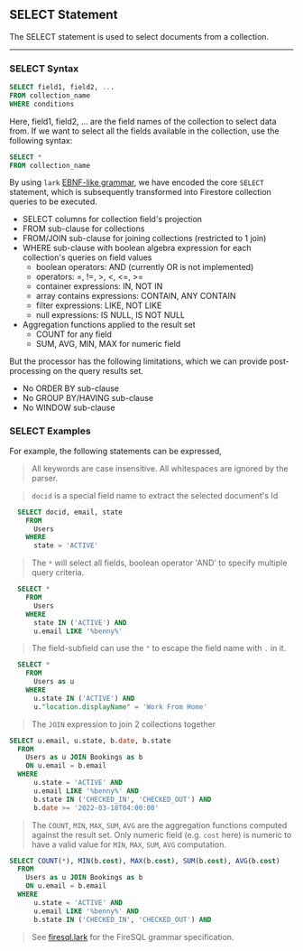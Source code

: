 ## SELECT Statement
The SELECT statement is used to select documents from a collection.

--------------------
### SELECT Syntax
```sql
SELECT field1, field2, ...
FROM collection_name
WHERE conditions
```

Here, field1, field2, ... are the field names of the collection to select data from.
If we want to select all the fields available in the collection, use the following syntax:

```sql
SELECT *
FROM collection_name
```

By using `lark` [EBNF-like grammar](https://github.com/bennycheung/PyFireSQL/blob/main/firesql/sql/grammar/firesql.lark),
we have encoded the core `SELECT` statement, which is subsequently transformed into Firestore collection queries to be executed.

- SELECT columns for collection field's projection
- FROM sub-clause for collections
- FROM/JOIN sub-clause for joining collections (restricted to 1 join)
- WHERE sub-clause with boolean algebra expression for each collection's queries on field values
  - boolean operators: AND (currently OR is not implemented)
  - operators: =, !=, >, <, <=, >=
  - container expressions: IN, NOT IN
  - array contains expressions: CONTAIN, ANY CONTAIN
  - filter expressions: LIKE, NOT LIKE
  - null expressions: IS NULL, IS NOT NULL
- Aggregation functions applied to the result set
  - COUNT for any field
  - SUM, AVG, MIN, MAX for numeric field

But the processor has the following limitations, which we can provide post-processing on the query results set.
- No ORDER BY sub-clause
- No GROUP BY/HAVING sub-clause
- No WINDOW sub-clause

### SELECT Examples
For example, the following statements can be expressed,
> All keywords are case insensitive. All whitespaces are ignored by the parser.

> `docid` is a special field name to extract the selected document's Id
```sql
  SELECT docid, email, state
    FROM
      Users
    WHERE
      state = 'ACTIVE'
```

> The `*` will select all fields, boolean operator 'AND' to specify multiple query criteria.
```sql
  SELECT *
    FROM
      Users
    WHERE
      state IN ('ACTIVE') AND
      u.email LIKE '%benny%'
```

> The field-subfield can use the `"` to escape the field name with `.` in it.
```sql
  SELECT *
    FROM
      Users as u
    WHERE
      u.state IN ('ACTIVE') AND
      u."location.displayName" = 'Work From Home'
```

> The `JOIN` expression to join 2 collections together
```sql
SELECT u.email, u.state, b.date, b.state
  FROM
    Users as u JOIN Bookings as b
    ON u.email = b.email
  WHERE 
      u.state = 'ACTIVE' AND
      u.email LIKE '%benny%' AND
      b.state IN ('CHECKED_IN', 'CHECKED_OUT') AND
      b.date >= '2022-03-18T04:00:00'
```

> The `COUNT`, `MIN`, `MAX`, `SUM`, `AVG` are the aggregation functions computed against the result set.
> Only numeric field (e.g. `cost` here) is numeric to have a valid value for `MIN`, `MAX`, `SUM`, `AVG` computation.
```sql
SELECT COUNT(*), MIN(b.cost), MAX(b.cost), SUM(b.cost), AVG(b.cost)
  FROM
    Users as u JOIN Bookings as b
    ON u.email = b.email
  WHERE 
      u.state = 'ACTIVE' AND
      u.email LIKE '%benny%' AND
      b.state IN ('CHECKED_IN', 'CHECKED_OUT') AND
```
      

> See [firesql.lark](https://github.com/bennycheung/PyFireSQL/blob/main/firesql/sql/grammar/firesql.lark) for the FireSQL grammar specification.
